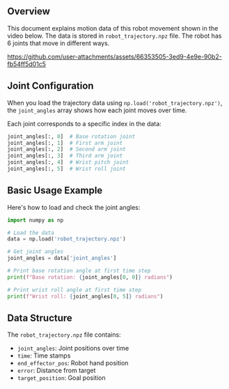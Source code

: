 ## Overview
This document explains motion data of this robot movement shown in the video below. The data is stored in `robot_trajectory.npz` file. The robot has 6 joints that move in different ways.

https://github.com/user-attachments/assets/66353505-3ed9-4e9e-90b2-fb54ff5d01c5

## Joint Configuration
When you load the trajectory data using `np.load('robot_trajectory.npz')`, the `joint_angles` array shows how each joint moves over time.

Each joint corresponds to a specific index in the data:
```python
joint_angles[:, 0]  # Base rotation joint
joint_angles[:, 1]  # First arm joint
joint_angles[:, 2]  # Second arm joint
joint_angles[:, 3]  # Third arm joint
joint_angles[:, 4]  # Wrist pitch joint
joint_angles[:, 5]  # Wrist roll joint
```

## Basic Usage Example
Here's how to load and check the joint angles:

```python
import numpy as np

# Load the data
data = np.load('robot_trajectory.npz')

# Get joint angles
joint_angles = data['joint_angles']

# Print base rotation angle at first time step
print(f"Base rotation: {joint_angles[0, 0]} radians")

# Print wrist roll angle at first time step
print(f"Wrist roll: {joint_angles[0, 5]} radians")
```

## Data Structure
The `robot_trajectory.npz` file contains:
- `joint_angles`: Joint positions over time
- `time`: Time stamps
- `end_effector_pos`: Robot hand position
- `error`: Distance from target
- `target_position`: Goal position
